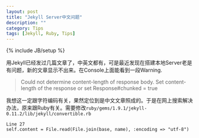 ```yaml
---
layout: post
title: "Jekyll Server中文问题"
description: ""
category: Tips
tags: [Jekyll, Ruby, Tips]
---
```

{% include JB/setup %}

用Jekyll已经发过几篇文章了，中英文都有，可是最近发现在搭建本地Server老是有问题，新的文章显示不出来。在Console上面能看到一段Warning.

>Could not determine content-length of response body. Set content-length of the response or set Response#chunked = true

我想这一定跟字符编码有关，果然定位到是中文文章照成的。于是在网上搜索解决办法，原来跟Ruby有关。需要修改`ruby/gems/1.9.1/jekyll-0.11.2/lib/jekyll/convertible.rb`

	Line 27
	self.content = File.read(File.join(base, name), :encoding => "utf-8")

